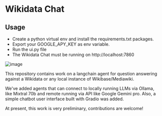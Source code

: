 # Wikidata Chat
## Usage
* Create a python virtual env and install the requirements.txt packages.
* Export your GOOGLE_APY_KEY as env variable.
* Run the ui.py file
* The Wikidata Chat must be running on http://localhost:7860

![image](https://github.com/dimasjackson/langchain-wikibase-agent/assets/114688989/9191536b-83f9-4a1b-a75e-0cdd047d53e2)

This repository contains work on a langchain agent for question answering against a Wikidata or any local instance of Wikibase/Mediawiki.

We've added agents that can connect to locally running LLMs via Ollama, like Mixtral 70b and remote running via API like Google Gemini pro. Also, a simple chatbot user interface built with Gradio was added.

At present, this work is very preliminary, contributions are welcome! 

